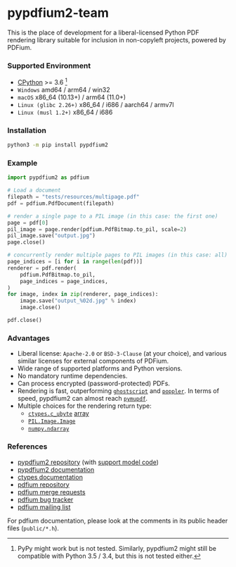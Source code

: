 <!-- SPDX-FileCopyrightText: 2022 geisserml <geisserml@gmail.com> -->
<!-- SPDX-License-Identifier: CC-BY-4.0 -->

# pypdfium2-team

This is the place of development for a liberal-licensed Python PDF rendering library suitable for inclusion in non-copyleft projects, powered by PDFium.


### Supported Environment

* [CPython](https://github.com/python/cpython) >= 3.6 [^1]
* `Windows` amd64 / arm64 / win32
* `macOS` x86_64 (10.13+) / arm64 (11.0+)
* `Linux (glibc 2.26+)` x86_64 / i686 / aarch64 / armv7l
* `Linux (musl 1.2+)` x86_64 / i686


### Installation

```bash
python3 -m pip install pypdfium2
```


### Example

```python
import pypdfium2 as pdfium

# Load a document
filepath = "tests/resources/multipage.pdf"
pdf = pdfium.PdfDocument(filepath)

# render a single page to a PIL image (in this case: the first one)
page = pdf[0]
pil_image = page.render(pdfium.PdfBitmap.to_pil, scale=2)
pil_image.save("output.jpg")
page.close()

# concurrently render multiple pages to PIL images (in this case: all)
page_indices = [i for i in range(len(pdf))]
renderer = pdf.render(
    pdfium.PdfBitmap.to_pil,
    page_indices = page_indices,
)
for image, index in zip(renderer, page_indices):
    image.save("output_%02d.jpg" % index)
    image.close()

pdf.close()
```


### Advantages

* Liberal license: `Apache-2.0` or `BSD-3-Clause` (at your choice), and various similar licenses for external components of PDFium.
* Wide range of supported platforms and Python versions.
* No mandatory runtime dependencies.
* Can process encrypted (password-protected) PDFs.
* Rendering is fast, outperforming [`ghostscript`](https://github.com/ArtifexSoftware/ghostpdl) and [`poppler`](https://gitlab.freedesktop.org/poppler/poppler). In terms of speed, pypdfium2 can almost reach [`pymupdf`](https://github.com/pymupdf/PyMuPDF).
* Multiple choices for the rendering return type:
    * [`ctypes.c_ubyte`](https://docs.python.org/3/library/ctypes.html#fundamental-data-types) [array](https://docs.python.org/3/library/ctypes.html#arrays)
    * [`PIL.Image.Image`](https://pillow.readthedocs.io/en/stable/reference/Image.html#PIL.Image.Image)
    * [`numpy.ndarray`](https://numpy.org/doc/stable/reference/generated/numpy.ndarray.html)


### References

* [pypdfium2 repository](https://github.com/pypdfium2-team/pypdfium2) (with [support model code](https://github.com/pypdfium2-team/pypdfium2/tree/main/src/pypdfium2/_helpers))
* [pypdfium2 documentation](https://pypdfium2.readthedocs.io/en/stable/)
* [ctypes documentation](https://docs.python.org/3/library/ctypes.html)
* [pdfium repository](https://pdfium.googlesource.com/pdfium/+/refs/heads/main)
* [pdfium merge requests](https://pdfium-review.googlesource.com/)
* [pdfium bug tracker](https://bugs.chromium.org/p/pdfium/issues/list)
* [pdfium mailing list](https://groups.google.com/g/pdfium)

For pdfium documentation, please look at the comments in its public header files (`public/*.h`).

[^1]: PyPy might work but is not tested. Similarly, pypdfium2 might still be compatible with Python 3.5 / 3.4, but this is not tested either.
